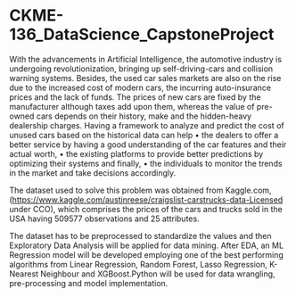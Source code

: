 # CKME-136_DataScience_CapstoneProject
With the advancements in Artificial Intelligence, the automotive industry is undergoing revolutionization, bringing up self-driving-cars and collision warning systems. Besides, the used car sales markets are also on the rise due to the increased cost of modern cars, the incurring auto-insurance prices and the lack of funds. The prices of new cars are fixed by the manufacturer although taxes add upon them, whereas the value of pre-owned cars depends on their history, make and the hidden-heavy dealership charges. Having a framework to analyze and predict the cost of unused cars based on the historical data can help 
•	the dealers to offer a better service by having a good understanding of the car features and their actual worth, 
•	the existing platforms to provide better predictions by optimizing their systems and finally, 
•	the individuals to monitor the trends in the market and take decisions accordingly.

The dataset used to solve this problem was obtained from Kaggle.com,(https://www.kaggle.com/austinreese/craigslist-carstrucks-data-Licensed under CCO), which comprises the prices of the cars and trucks sold in the USA having 509577 observations and 25 attributes.

The dataset has to be preprocessed to standardize the values and then Exploratory Data Analysis will be applied for data mining. After EDA, an ML Regression model will be developed employing one of the best performing algorithms from Linear Regression, Random Forest, Lasso Regression, K-Nearest Neighbour and XGBoost.Python will be used for data wrangling, pre-processing and model implementation.
